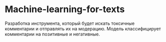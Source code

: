 # Machine-learning-for-texts
Разработка инструмента, который будет искать токсичные комментарии и отправлять их на модерацию. Модель классифицирует комментарии на позитивные и негативные.
